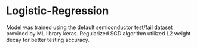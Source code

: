 # Logistic-Regression
Model was trained using the default semiconductor test/fail dataset provided by ML library keras. Regularized SGD algorithm utilized L2 weight decay for better testing accuracy. 
